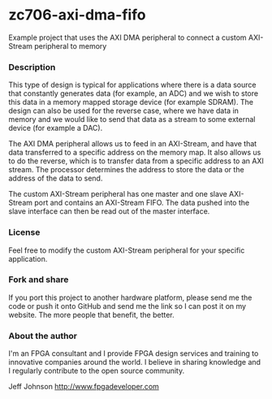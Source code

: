 zc706-axi-dma-fifo
==================

Example project that uses the AXI DMA peripheral to connect a custom AXI-Stream peripheral to memory

### Description

This type of design is typical for applications where there is a data source that constantly generates
data (for example, an ADC) and we wish to store this data in a memory mapped storage device (for example
SDRAM). The design can also be used for the reverse case, where we have data in memory and we would like
to send that data as a stream to some external device (for example a DAC).

The AXI DMA peripheral allows us to feed in an AXI-Stream, and have that data transferred to a
specific address on the memory map. It also allows us to do the reverse, which is to transfer data from
a specific address to an AXI stream. The processor determines the address to store the data or the
address of the data to send.

The custom AXI-Stream peripheral has one master and one slave AXI-Stream port and contains an AXI-Stream
FIFO. The data pushed into the slave interface can then be read out of the master interface.

### License

Feel free to modify the custom AXI-Stream peripheral for your specific application.

### Fork and share

If you port this project to another hardware platform, please send me the
code or push it onto GitHub and send me the link so I can post it on my
website. The more people that benefit, the better.

### About the author

I'm an FPGA consultant and I provide FPGA design services and training to
innovative companies around the world. I believe in sharing knowledge and
I regularly contribute to the open source community.

Jeff Johnson
http://www.fpgadeveloper.com